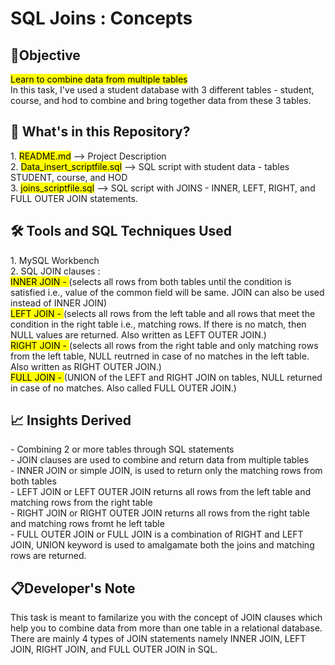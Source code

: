 <h1> SQL Joins : Concepts </h1>

<h2>📌Objective</h2>
<mark>Learn to combine data from multiple tables</mark><br>
In this task, I've used a student database with 3 different tables - student, course, and hod to combine and bring together data from these 3 tables.


<h2> 📁 What's in this Repository? </h2>
1. <mark>README.md</mark> --> Project Description <br>
2. <mark>Data_insert_scriptfile.sql</mark> --> SQL script with student data - tables STUDENT, course, and HOD<br>
3. <mark>joins_scriptfile.sql</mark> --> SQL script with JOINS - INNER, LEFT, RIGHT, and FULL OUTER JOIN statements.

<h2>🛠️ Tools and SQL Techniques Used</h2>
1. MySQL Workbench <br>
2. SQL JOIN clauses : <br>
      <mark>INNER JOIN - </mark> (selects all rows from both tables until the condition is satisfied i.e., value of the common field will be same. JOIN can also be used instead of INNER JOIN)<br>
      <mark>LEFT JOIN - </mark> (selects all rows from the left table and all rows that meet the condition in the right table i.e., matching rows. If there is no match, then NULL values are returned. Also written as LEFT OUTER JOIN.) <br>
     <mark>RIGHT JOIN - </mark> (selects all rows from the right table and only matching rows from the left table, NULL reutrned in case of no matches in the left table. Also written as RIGHT OUTER JOIN.) <br>
      <mark>FULL JOIN - </mark> (UNION of the LEFT and RIGHT JOIN on tables, NULL returned in case of no matches. Also called FULL OUTER JOIN.) <br>
      
<h2> 📈 Insights Derived </h2>
- Combining 2 or more tables through SQL statements <br>
- JOIN clauses are used to combine and return data from multiple tables<br>
- INNER JOIN or simple JOIN, is used to return only the matching rows from both tables<br>
- LEFT JOIN or LEFT OUTER JOIN returns all rows from the left table and matching rows from the right table<br>
- RIGHT JOIN or RIGHT OUTER JOIN returns all rows from the right table and matching rows fromt he left table<br>
- FULL OUTER JOIN or FULL JOIN is a combination of RIGHT and LEFT JOIN, UNION keyword is used to amalgamate both the joins and matching rows are returned.<br>


<h2>📋Developer's Note</h2>
This task is meant to familarize you with the concept of JOIN clauses which help you to combine data from more than one table in a relational database. There are mainly 4 types of JOIN statements namely INNER JOIN, LEFT JOIN, RIGHT JOIN, and FULL OUTER JOIN in SQL.
